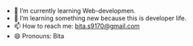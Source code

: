 - 🔭 I’m currently learning Web-developmen.
- 🌱 I’m learning something new because this is developer life.
- 📫 How to reach me: bita.s9170@gmail.com
- 😄 Pronouns: Bita

